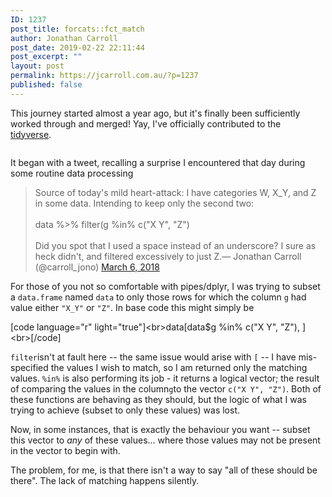 ```yaml
---
ID: 1237
post_title: forcats::fct_match
author: Jonathan Carroll
post_date: 2019-02-22 22:11:44
post_excerpt: ""
layout: post
permalink: https://jcarroll.com.au/?p=1237
published: false
---
```

<!-- wp:paragraph -->
<p>This journey started almost a year ago, but it's finally been sufficiently worked through and merged! Yay, I've officially contributed to the <a href="https://www.tidyverse.org/">tidyverse</a>. </p>
<!-- /wp:paragraph -->

<!-- wp:image {"align":"center"} -->
<div class="wp-block-image"><figure class="aligncenter"><img src="blob:https://jcarroll.com.au/6de892ad-1607-43ce-88fb-5ff4294e9cb5" alt=""/></figure></div>
<!-- /wp:image -->

<!-- wp:more -->
<!--more-->
<!-- /wp:more -->

<!-- wp:paragraph -->
<p>It began with a tweet, recalling a surprise I encountered that day during some routine data processing</p>
<!-- /wp:paragraph -->

<!-- wp:quote -->
<blockquote class="wp-block-quote"><p>Source of today's mild heart-attack: I have categories W, X_Y, and Z in some data. Intending to keep only the second two:<br><br>data %&gt;% filter(g %in% c("X Y", "Z")<br><br>Did you spot that I used a space instead of an underscore? I sure as heck didn't, and filtered excessively to just Z.— Jonathan Carroll (@carroll_jono) <a href="https://twitter.com/carroll_jono/status/971093803099541504?ref_src=twsrc%5Etfw">March 6, 2018</a></p></blockquote>
<!-- /wp:quote -->

<!-- wp:paragraph -->
<p>For those of you not so comfortable with pipes/<g class="gr_ gr_8 gr-alert gr_spell gr_inline_cards gr_run_anim ContextualSpelling" id="8" data-gr-id="8">dplyr</g>, I was trying to subset a <code>data.frame</code> <g class="gr_ gr_76 gr-alert gr_gramm gr_inline_cards gr_run_anim Style multiReplace" id="76" data-gr-id="76">named </g><code>data</code><g class="gr_ gr_76 gr-alert gr_gramm gr_inline_cards gr_disable_anim_appear Style multiReplace" id="76" data-gr-id="76"> to</g> only those rows for which the <g class="gr_ gr_58 gr-alert gr_gramm gr_inline_cards gr_run_anim Style multiReplace" id="58" data-gr-id="58">column </g><code>g</code><g class="gr_ gr_58 gr-alert gr_gramm gr_inline_cards gr_disable_anim_appear Style multiReplace" id="58" data-gr-id="58"> had</g> value <g class="gr_ gr_48 gr-alert gr_gramm gr_inline_cards gr_run_anim Style multiReplace" id="48" data-gr-id="48">either </g><code>"X_Y"</code><g class="gr_ gr_48 gr-alert gr_gramm gr_inline_cards gr_disable_anim_appear Style multiReplace" id="48" data-gr-id="48"> </g><g class="gr_ gr_49 gr-alert gr_gramm gr_inline_cards gr_run_anim Style multiReplace" id="49" data-gr-id="49"><g class="gr_ gr_48 gr-alert gr_gramm gr_inline_cards gr_disable_anim_appear Style multiReplace" id="48" data-gr-id="48">or</g> </g><code>"Z"</code><g class="gr_ gr_49 gr-alert gr_gramm gr_inline_cards gr_disable_anim_appear Style multiReplace" id="49" data-gr-id="49">.</g> In base code this might simply be</p>
<!-- /wp:paragraph -->

<!-- wp:paragraph -->
<p>[code language="r" light="true"]&lt;br&gt;data[data$g %in% c(&quot;X Y&quot;, &quot;Z&quot;), ]&lt;br&gt;[/code]</p>
<!-- /wp:paragraph -->

<!-- wp:paragraph -->
<p><code>filter</code>isn't at fault here -- the same issue would arise with <code>[</code> -- I have <g class="gr_ gr_5 gr-alert gr_spell gr_inline_cards gr_run_anim ContextualSpelling" id="5" data-gr-id="5">mis-specified</g> the values I wish to match, so I am returned only the matching values. <code>%in%</code> is also performing its job - it returns a logical vector; the result of comparing the values in the <g class="gr_ gr_165 gr-alert gr_spell gr_inline_cards gr_run_anim ContextualSpelling ins-del multiReplace" id="165" data-gr-id="165">column</g><code>g</code><g class="gr_ gr_165 gr-alert gr_spell gr_inline_cards gr_disable_anim_appear ContextualSpelling ins-del multiReplace" id="165" data-gr-id="165">to</g> the <g class="gr_ gr_205 gr-alert gr_gramm gr_inline_cards gr_run_anim Style multiReplace" id="205" data-gr-id="205">vector </g><code>c("X Y", "Z")</code><g class="gr_ gr_205 gr-alert gr_gramm gr_inline_cards gr_disable_anim_appear Style multiReplace" id="205" data-gr-id="205">.</g> Both of these functions are behaving as they should, but the logic of what I was trying to achieve (subset to only these values) was lost.</p>
<!-- /wp:paragraph -->

<!-- wp:paragraph -->
<p>Now, in some instances, that is exactly the behaviour you want -- subset this vector to <em>any</em> of these values... where those values may not be present in the vector to begin with.</p>
<!-- /wp:paragraph -->

<!-- wp:paragraph -->
<p>The problem, for me, is that there isn't a way to say "all of these should be there". The lack of matching happens silently.</p>
<!-- /wp:paragraph -->